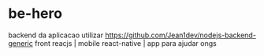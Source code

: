 # be-hero
backend da aplicacao utilizar https://github.com/Jean1dev/nodejs-backend-generic 
front reacjs | mobile react-native   | app para ajudar ongs
